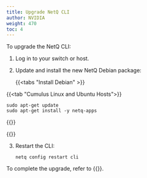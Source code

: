 ```yaml
---
title: Upgrade NetQ CLI
author: NVIDIA
weight: 470
toc: 4
---
```


To upgrade the NetQ CLI:

1. Log in to your switch or host.

2. Update and install the new NetQ Debian package:

    {{<tabs "Install Debian" >}}

{{<tab "Cumulus Linux and Ubuntu Hosts">}}

```
sudo apt-get update
sudo apt-get install -y netq-apps
```

{{</tab>}}

{{</tabs>}}

3. Restart the CLI:

    ```
    netq config restart cli
    ```

To complete the upgrade, refer to {{<link url="Install-NetQ-CLI/#configure-the-netq-cli" text="Configure the NetQ CLI">}}.
